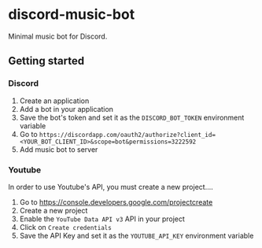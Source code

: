 # discord-music-bot

Minimal music bot for Discord.


## Getting started

### Discord

1. Create an application
2. Add a bot in your application
3. Save the bot's token and set it as the `DISCORD_BOT_TOKEN` environment variable
4. Go to `https://discordapp.com/oauth2/authorize?client_id=<YOUR_BOT_CLIENT_ID>&scope=bot&permissions=3222592`
5. Add music bot to server


### Youtube

In order to use Youtube's API, you must create a new project....

1. Go to https://console.developers.google.com/projectcreate
2. Create a new project
3. Enable the `YouTube Data API v3` API in your project
4. Click on `Create credentials`
5. Save the API Key and set it as the `YOUTUBE_API_KEY` environment variable
